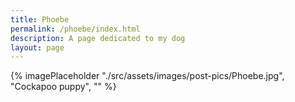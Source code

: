 ```yaml
---
title: Phoebe
permalink: /phoebe/index.html
description: A page dedicated to my dog
layout: page
---
```


{% imagePlaceholder "./src/assets/images/post-pics/Phoebe.jpg", "Cockapoo puppy", "" %}
